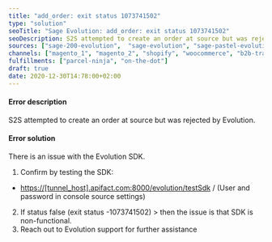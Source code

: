 ```yaml
---
title: "add_order: exit status 1073741502"
type: "solution"
seoTitle: "Sage Evolution: add_order: exit status 1073741502"
seoDescription: S2S attempted to create an order at source but was rejected by Evolution."
sources: ["sage-200-evolution",  "sage-evolution", "sage-pastel-evolution" ]
channels: ["magento_1", "magento_2", "shopify", "woocommerce", "b2b-trade-store", "takealot"]
fulfillments: ["parcel-ninja", "on-the-dot"]
draft: true
date: 2020-12-30T14:78:00+02:00 
---
```

<!-- Action: add_order -->
#### Error description
S2S attempted to create an order at source but was rejected by Evolution.

#### Error solution
There is an issue with the Evolution SDK.
1. Confirm by testing the SDK: 
- [https://[tunnel_host].apifact.com:8000/evolution/testSdk](https://[tunnel_host].apifact.com:8000/evolution/testSdk) / (User and password in console source settings)
2. If status false (exit status -1073741502) > then the issue is that SDK is non-functional. 
3. Reach out to Evolution support for further assistance
